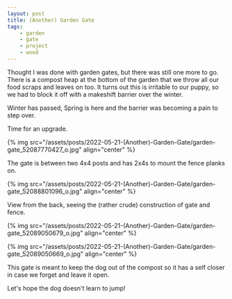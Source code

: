 ```yaml
---
layout: post
title: (Another) Garden Gate
tags:
    - garden
    - gate
    - project
    - wood
---
```



Thought I was done with garden gates, but there was still one more to go. There is a compost heap at the bottom of the garden that we throw all our food scraps and leaves on too. It turns out this is irritable to our puppy, so we had to block it off with a makeshift barrier over the winter.




Winter has passed, Spring is here and the barrier was becoming a pain to step over.




Time for an upgrade.




{% img src="/assets/posts/2022-05-21-(Another)-Garden-Gate/garden-gate_52087770427_o.jpg"    align="center" %}


The gate is between two 4x4 posts and has 2x4s to mount the fence planks on.




{% img src="/assets/posts/2022-05-21-(Another)-Garden-Gate/garden-gate_52088801096_o.jpg"    align="center" %}


View from the back, seeing the (rather crude) construction of gate and fence.




{% img src="/assets/posts/2022-05-21-(Another)-Garden-Gate/garden-gate_52089050679_o.jpg"    align="center" %}


{% img src="/assets/posts/2022-05-21-(Another)-Garden-Gate/garden-gate_52089050669_o.jpg"    align="center" %}


This gate is meant to keep the dog out of the compost so it has a self closer in case we forget and leave it open.




Let's hope the dog doesn't learn to jump!


